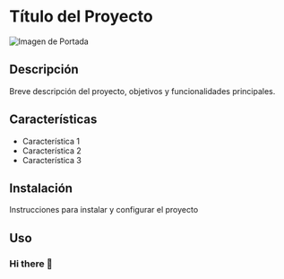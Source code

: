 # Título del Proyecto

![Imagen de Portada](ImágenesDAW/DesarrolloWebImagen.jpg)

## Descripción

  Breve descripción del proyecto, objetivos y funcionalidades principales.
  
## Características

- Característica 1
- Característica 2
- Característica 3

## Instalación
Instrucciones para instalar y configurar el proyecto


## Uso
  

### Hi there 👋

<!--
**PatriciaON/PatriciaON** is a ✨ _special_ ✨ repository because its `README.md` (this file) appears on your GitHub profile.

Here are some ideas to get you started:

- 🔭 I’m currently working on ...
- 🌱 I’m currently learning ...
- 👯 I’m looking to collaborate on ...
- 🤔 I’m looking for help with ...
- 💬 Ask me about ...
- 📫 How to reach me: ...
- 😄 Pronouns: ...
- ⚡ Fun fact: ...
-->
